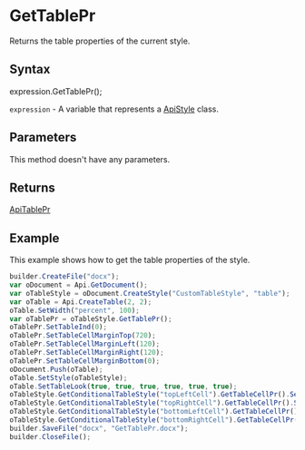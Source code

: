 # GetTablePr

Returns the table properties of the current style.

## Syntax

expression.GetTablePr();

`expression` - A variable that represents a [ApiStyle](../ApiStyle.md) class.

## Parameters

This method doesn't have any parameters.

## Returns

[ApiTablePr](../../ApiTablePr/ApiTablePr.md)

## Example

This example shows how to get the table properties of the style.

```javascript
builder.CreateFile("docx");
var oDocument = Api.GetDocument();
var oTableStyle = oDocument.CreateStyle("CustomTableStyle", "table");
var oTable = Api.CreateTable(2, 2);
oTable.SetWidth("percent", 100);
var oTablePr = oTableStyle.GetTablePr();
oTablePr.SetTableInd(0);
oTablePr.SetTableCellMarginTop(720);
oTablePr.SetTableCellMarginLeft(120);
oTablePr.SetTableCellMarginRight(120);
oTablePr.SetTableCellMarginBottom(0);
oDocument.Push(oTable);
oTable.SetStyle(oTableStyle);
oTable.SetTableLook(true, true, true, true, true, true);
oTableStyle.GetConditionalTableStyle("topLeftCell").GetTableCellPr().SetShd("clear", 255, 111, 61);
oTableStyle.GetConditionalTableStyle("topRightCell").GetTableCellPr().SetShd("clear", 51, 51, 51);
oTableStyle.GetConditionalTableStyle("bottomLeftCell").GetTableCellPr().SetShd("clear", 128, 128, 128);
oTableStyle.GetConditionalTableStyle("bottomRightCell").GetTableCellPr().SetShd("clear", 255, 213, 191);
builder.SaveFile("docx", "GetTablePr.docx");
builder.CloseFile();
```